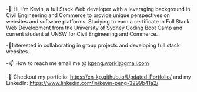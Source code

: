 -👋 Hi, I’m Kevin, a full Stack Web developer with a leveraging background in Civil Engineering and Commerce to provide unique perspectives on websites and software platforms. Studying to earn a certificate in Full Stack Web Development from the University of Sydney Coding Boot Camp and current student at UNSW for Civil Engineering and Commerce.

-🌱Interested in collaborating in group projects and developing full stack websites.

-📫 How to reach me email me @ kpeng.work1@gmail.com

-👀 Checkout my portfolio: https://cn-kp.github.io/Updated-Portfolio/ and my LinkedIn: https://www.linkedin.com/in/kevin-peng-3299b41a2/

<!---
cn-kp/cn-kp is a ✨ special ✨ repository because its `README.md` (this file) appears on your GitHub profile.
You can click the Preview link to take a look at your changes.
--->
